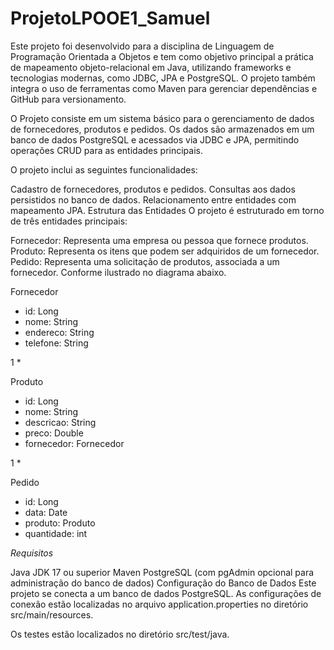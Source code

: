 # ProjetoLPOOE1_Samuel

Este projeto foi desenvolvido para a disciplina de Linguagem de Programação Orientada a Objetos e tem como objetivo principal a prática de mapeamento objeto-relacional em Java, utilizando frameworks e tecnologias modernas, como JDBC, JPA e PostgreSQL. O projeto também integra o uso de ferramentas como Maven para gerenciar dependências e GitHub para versionamento.

O Projeto consiste em um sistema básico para o gerenciamento de dados de fornecedores, produtos e pedidos. Os dados são armazenados em um banco de dados PostgreSQL e acessados via JDBC e JPA, permitindo operações CRUD para as entidades principais.

O projeto inclui as seguintes funcionalidades:

Cadastro de fornecedores, produtos e pedidos.
Consultas aos dados persistidos no banco de dados.
Relacionamento entre entidades com mapeamento JPA.
Estrutura das Entidades
O projeto é estruturado em torno de três entidades principais:

Fornecedor: Representa uma empresa ou pessoa que fornece produtos.
Produto: Representa os itens que podem ser adquiridos de um fornecedor.
Pedido: Representa uma solicitação de produtos, associada a um fornecedor.
Conforme ilustrado no diagrama abaixo.


Fornecedor
- id: Long
- nome: String  
- endereco: String 
- telefone: String 

1
*

Produto
- id: Long       
- nome: String   
- descricao: String 
- preco: Double  
- fornecedor: Fornecedor 

1
*

Pedido       
- id: Long       
- data: Date    
- produto: Produto 
- quantidade: int


*Requisitos*

Java JDK 17 ou superior
Maven
PostgreSQL (com pgAdmin opcional para administração do banco de dados)
Configuração do Banco de Dados
Este projeto se conecta a um banco de dados PostgreSQL. As configurações de conexão estão localizadas no arquivo application.properties no diretório src/main/resources.

Os testes estão localizados no diretório src/test/java.

